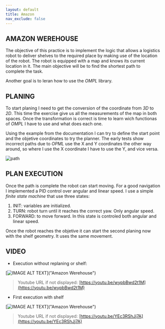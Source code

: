```yaml
---
layout: default
title: Amazon
nav_exclude: false
---
```


## AMAZON WEREHOUSE

The objective of this practice is to implement the logic that allows a logistics robot to deliver shelves to the required place by making use of the location of the robot. The robot is equipped with a map and knows its current location in it. The main objective will be to find the shortest path to complete the task.

Another goal is to leran how to use the *OMPL* library.

## PLANING

To start planing I need to get the conversion of the coordinate from *3D* to *2D*. This time the exercise give us all the measurements of the map in both spaces. Once the transformation is correct is time to learn wich functionas of *OMPL* I have to use and what does each one.

Using the example from the documentation I can try to define the start point and the objetive coordinates to try the planner. The early tests show incorrect paths due to *OPML* use the X and Y coordinates the other way around, so where I use the X coordinate I have to use the Y, and vice versa.

![path]()

## PLAN EXECUTION

Once the path is complete the robot can start moving. For a good navigation I implemented a PID control over angular and linear speed. I use a simple *finite state machine* that use three states:

1. INIT: variables are initialized.
2. TURN: robot turn until it reaches the correct yaw. Only angular speed.
3. FORWARD: to move forward. In this state is controled both angular and linear speed.

Once the robot reaches the objetive it can start the second planing now with the shelf geometry. It uses the same movement.

## VIDEO

* Execution without replaning or shelf:

[![IMAGE ALT TEXT](http://img.youtube.com/wypbBwd2t1M.jpg)]("Amazon Werehouse")

> Youtube URL if not displayed: [https://youtu.be/wypbBwd2t1M](https://youtu.be/wypbBwd2t1M)

* First execution with shelf

[![IMAGE ALT TEXT](http://img.youtube.com/viYEc3RShJj7A0.jpg)]("Amazon Werehouse")

> Youtube URL if not displayed: [https://youtu.be/YEc3RShJj7A](https://youtu.be/YEc3RShJj7A)